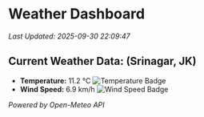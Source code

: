 
# Weather Dashboard

_Last Updated: 2025-09-30 22:09:47_

## Current Weather Data: (Srinagar, JK)
- **Temperature:** 11.2 °C ![Temperature Badge](https://img.shields.io/badge/Temperature-Low%20Temp-blue)
- **Wind Speed:** 6.9 km/h ![Wind Speed Badge](https://img.shields.io/badge/Wind%20Speed-Light%20Wind-blue)

*Powered by Open-Meteo API*
